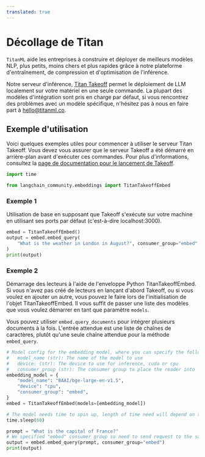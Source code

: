 ```yaml
---
translated: true
---
```


# Décollage de Titan

`TitanML` aide les entreprises à construire et déployer de meilleurs modèles NLP, plus petits, moins chers et plus rapides grâce à notre plateforme d'entraînement, de compression et d'optimisation de l'inférence.

Notre serveur d'inférence, [Titan Takeoff](https://docs.titanml.co/docs/intro) permet le déploiement de LLM localement sur votre matériel en une seule commande. La plupart des modèles d'intégration sont pris en charge par défaut, si vous rencontrez des problèmes avec un modèle spécifique, n'hésitez pas à nous en faire part à hello@titanml.co.

## Exemple d'utilisation

Voici quelques exemples utiles pour commencer à utiliser le serveur Titan Takeoff. Vous devez vous assurer que le serveur Takeoff a été démarré en arrière-plan avant d'exécuter ces commandes. Pour plus d'informations, consultez la [page de documentation pour le lancement de Takeoff](https://docs.titanml.co/docs/Docs/launching/).

```python
import time

from langchain_community.embeddings import TitanTakeoffEmbed
```

### Exemple 1

Utilisation de base en supposant que Takeoff s'exécute sur votre machine en utilisant ses ports par défaut (c'est-à-dire localhost:3000).

```python
embed = TitanTakeoffEmbed()
output = embed.embed_query(
    "What is the weather in London in August?", consumer_group="embed"
)
print(output)
```

### Exemple 2

Démarrage des lecteurs à l'aide de l'enveloppe Python TitanTakeoffEmbed. Si vous n'avez pas créé de lecteurs en lançant d'abord Takeoff, ou si vous voulez en ajouter un autre, vous pouvez le faire lors de l'initialisation de l'objet TitanTakeoffEmbed. Il vous suffit de passer une liste des modèles que vous voulez démarrer en tant que paramètre `models`.

Vous pouvez utiliser `embed.query_documents` pour intégrer plusieurs documents à la fois. L'entrée attendue est une liste de chaînes de caractères, plutôt qu'une seule chaîne attendue pour la méthode `embed_query`.

```python
# Model config for the embedding model, where you can specify the following parameters:
#   model_name (str): The name of the model to use
#   device: (str): The device to use for inference, cuda or cpu
#   consumer_group (str): The consumer group to place the reader into
embedding_model = {
    "model_name": "BAAI/bge-large-en-v1.5",
    "device": "cpu",
    "consumer_group": "embed",
}
embed = TitanTakeoffEmbed(models=[embedding_model])

# The model needs time to spin up, length of time need will depend on the size of model and your network connection speed
time.sleep(60)

prompt = "What is the capital of France?"
# We specified "embed" consumer group so need to send request to the same consumer group so it hits our embedding model and not others
output = embed.embed_query(prompt, consumer_group="embed")
print(output)
```
